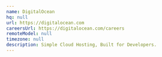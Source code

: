 ```yaml
---
name: DigitalOcean
hq: null
url: https://digitalocean.com
careersUrl: https://digitalocean.com/careers
remoteModel: null
timezone: null
description: Simple Cloud Hosting, Built for Developers.
---
```

